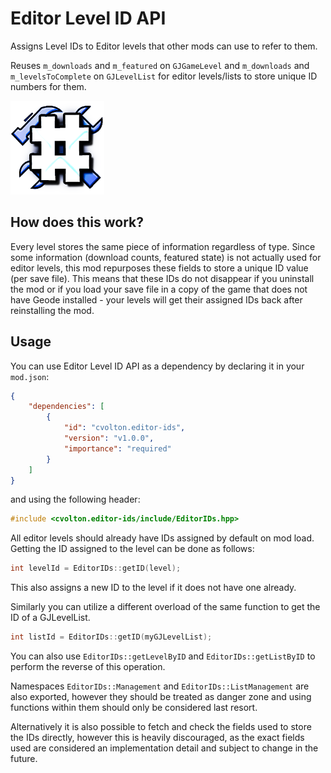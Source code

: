 # Editor Level ID API
Assigns Level IDs to Editor levels that other mods can use to refer to them.

Reuses `m_downloads` and `m_featured` on `GJGameLevel` and `m_downloads` and `m_levelsToComplete` on `GJLevelList` for editor levels/lists to store unique ID numbers for them.

<img src="logo.png" width="150" alt="the mod's logo" />

## How does this work?

Every level stores the same piece of information regardless of type. Since some information (download counts, featured state) is not actually used for editor levels, this mod repurposes these fields to store a unique ID value (per save file). This means that these IDs do not disappear if you uninstall the mod or if you load your save file in a copy of the game that does not have Geode installed - your levels will get their assigned IDs back after reinstalling the mod.

## Usage
You can use Editor Level ID API as a dependency by declaring it in your `mod.json`:

```json
{
    "dependencies": [
        {
            "id": "cvolton.editor-ids",
            "version": "v1.0.0",
            "importance": "required"
        }
    ]
}
```
and using the following header:
```cpp
#include <cvolton.editor-ids/include/EditorIDs.hpp>
```

All editor levels should already have IDs assigned by default on mod load. Getting the ID assigned to the level can be done as follows:
```cpp
int levelId = EditorIDs::getID(level);
```
This also assigns a new ID to the level if it does not have one already.

Similarly you can utilize a different overload of the same function to get the ID of a GJLevelList.
```cpp
int listId = EditorIDs::getID(myGJLevelList);
```

You can also use `EditorIDs::getLevelByID` and `EditorIDs::getListByID` to perform the reverse of this operation.

Namespaces `EditorIDs::Management` and `EditorIDs::ListManagement` are also exported, however they should be treated as danger zone and using functions within them should only be considered last resort.

Alternatively it is also possible to fetch and check the fields used to store the IDs directly, however this is heavily discouraged, as the exact fields used are considered an implementation detail and subject to change in the future.